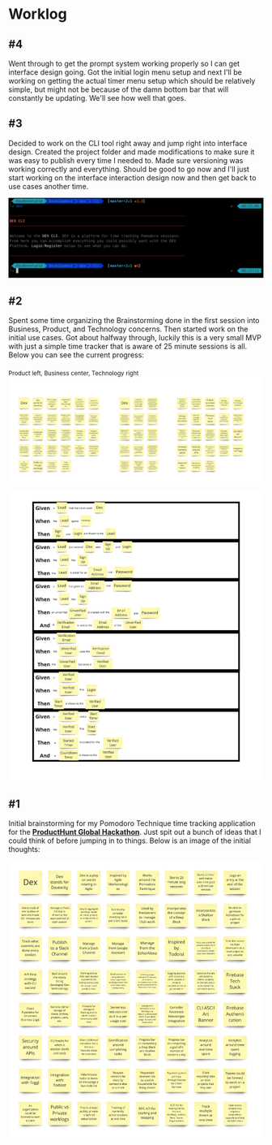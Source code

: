 # Worklog

## #4

Went through to get the prompt system working properly so I can get interface
design going. Got the initial login menu setup and next I'll be working on
getting the actual timer menu setup which should be relatively simple, but might
not be because of the damn bottom bar that will constantly be updating. We'll
see how well that goes.


## #3

Decided to work on the CLI tool right away and jump right into interface design.
Created the project folder and made modifications to make sure it was easy to
publish every time I needed to. Made sure versioning was working correctly and
everything. Should be good to go now and I'll just start working on the
interface interaction design now and then get back to use cases another time.

![Interface Design #1](./images/Interface-Design-1.png)


## #2

Spent some time organizing the Brainstorming done in the first session into
Business, Product, and Technology concerns. Then started work on the initial use
cases. Got about halfway through, luckily this is a very small MVP with just a
simple time tracker that is aware of 25 minute sessions is all. Below you can
see the current progress:

<sub>Product left, Business center, Technology right</sub>
![Product, Business, Technology](./images/Business-Product-Technology.jpg)

![Use Cases #1](./images/Use-Cases-1.jpg)


## #1

Initial brainstorming for my Pomodoro Technique time tracking application for
the [**ProductHunt Global Hackathon**](https://www.producthunt.com/hackathon).
Just spit out a bunch of ideas that I could think of before jumping in to
things. Below is an image of the initial thoughts:

![Initial Brainstorming](./images/Initial-Brainstorming.jpg)
